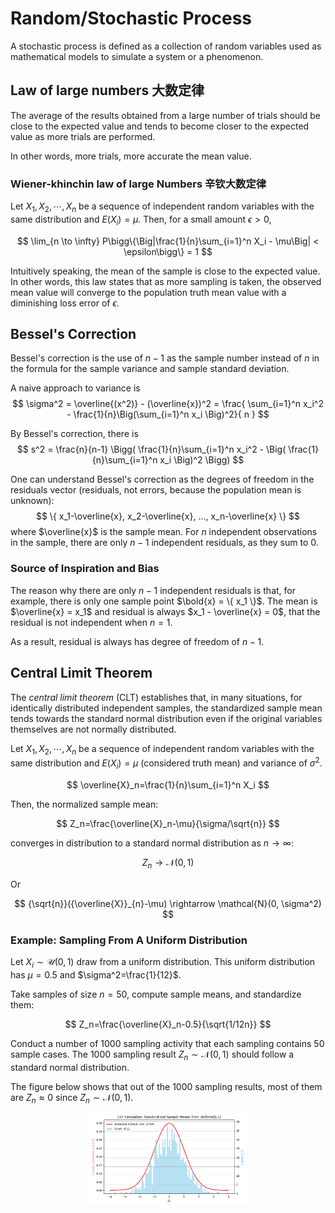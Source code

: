 # Random/Stochastic Process

A stochastic process is defined as a collection of random variables used as mathematical models to simulate a system or a phenomenon.

## Law of large numbers 大数定律

The average of the results obtained from a large number of trials should be close to the expected value and tends to become closer to the expected value as more trials are performed.

In other words, more trials, more accurate the mean value.

### Wiener-khinchin law of large Numbers 辛钦大数定律

Let $X_1, X_2, \cdots, X_n$ be a sequence of independent random variables with the same distribution and $E(X_i) = \mu$.
Then, for a small amount $\epsilon > 0$,

$$
\lim_{n \to \infty} P\bigg\{\Big|\frac{1}{n}\sum_{i=1}^n X_i - \mu\Big| < \epsilon\bigg\} = 1
$$

Intuitively speaking, the mean of the sample is close to the expected value.
In other words, this law states that as more sampling is taken, the observed mean value will converge to the population truth mean value with a diminishing loss error of $\epsilon$.

## Bessel's Correction

Bessel's correction is the use of $n − 1$ as the sample number instead of $n$ in the formula for the sample variance and sample standard deviation.

A naive approach to variance is
$$
\sigma^2 = \overline{(x^2)} - (\overline{x})^2 =
\frac{
    \sum_{i=1}^n x_i^2 - \frac{1}{n}\Big(\sum_{i=1}^n x_i \Big)^2}{ n }
$$

By Bessel's correction, there is
$$
s^2 = \frac{n}{n-1} \Bigg( \frac{1}{n}\sum_{i=1}^n x_i^2 - \Big( \frac{1}{n}\sum_{i=1}^n x_i \Big)^2 \Bigg)
$$

One can understand Bessel's correction as the degrees of freedom in the residuals vector (residuals, not errors, because the population mean is unknown):
$$
\{ x_1-\overline{x}, x_2-\overline{x}, ..., x_n-\overline{x} \}
$$
where $\overline{x}$ is the sample mean.
For $n$ independent observations in the sample, there are only $n − 1$ independent residuals, as they sum to $0$. 

### Source of Inspiration and Bias

The reason why there are only $n − 1$ independent residuals is that, for example, there is only one sample point $\bold{x} = \{ x_1 \}$.
The mean is $\overline{x} = x_1$ and residual is always $x_1 - \overline{x} = 0$, that the residual is not independent when $n=1$.

As a result, residual is always has degree of freedom of $n-1$.

## Central Limit Theorem

The *central limit theorem* (CLT) establishes that, in many situations, for identically distributed independent samples, the standardized sample mean tends towards the standard normal distribution even if the original variables themselves are not normally distributed.

Let $X_1, X_2, \cdots, X_n$ be a sequence of independent random variables with the same distribution and $E(X_i)=\mu$ (considered truth mean) and variance of $\sigma^2$.

$$
\overline{X}_n=\frac{1}{n}\sum_{i=1}^n X_i
$$

Then, the normalized sample mean:

$$
Z_n=\frac{\overline{X}_n-\mu}{\sigma/\sqrt{n}}
$$

converges in distribution to a standard normal distribution as $n\rightarrow\infty$:

$$
Z_n\rightarrow\mathcal{N}(0,1)
$$

Or

$$
{\sqrt{n}}({\overline{X}}_{n}-\mu) \rightarrow \mathcal{N}(0, \sigma^2)
$$

### Example: Sampling From A Uniform Distribution

Let $X_i\sim\mathcal{U}(0,1)$ draw from a uniform distribution.
This uniform distribution has $\mu=0.5$ and $\sigma^2=\frac{1}{12}$.

Take samples of size $n=50$, compute sample means, and standardize them:

$$
Z_n=\frac{\overline{X}_n-0.5}{\sqrt{1/12n}}
$$

Conduct a number of $1000$ sampling activity that each sampling contains $50$ sample cases.
The $1000$ sampling result $Z_n\sim\mathcal{N}(0,1)$ should follow a standard normal distribution.

The figure below shows that out of the $1000$ sampling results, most of them are $Z_n\approx 0$ since $Z_n\sim\mathcal{N}(0,1)$.

<div style="display: flex; justify-content: center;">
      <img src="imgs/clt_simulation.png" width="50%" height="50%" alt="clt_simulation" />
</div>
</br>
